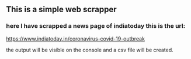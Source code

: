 ## This is a simple web scrapper
### here I have scrapped a news page of indiatoday this is the url:
https://www.indiatoday.in/coronavirus-covid-19-outbreak

the output will be visible on the console and a csv file will be created.
